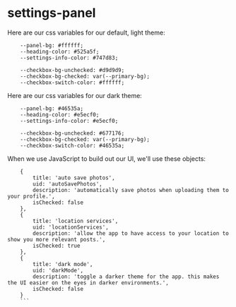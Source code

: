 # settings-panel

Here are our css variables for our default, light theme:

```
    --panel-bg: #ffffff;
    --heading-color: #525a5f;
    --settings-info-color: #747d83;

    --checkbox-bg-unchecked: #d9d9d9;
    --checkbox-bg-checked: var(--primary-bg);
    --checkbox-switch-color: #ffffff;
```

Here are our css variables for our dark theme:

```
    --panel-bg: #46535a;
    --heading-color: #e5ecf0;
    --settings-info-color: #e5ecf0;

    --checkbox-bg-unchecked: #677176;
    --checkbox-bg-checked: var(--primary-bg);
    --checkbox-switch-color: #46535a;
```

When we use JavaScript to build out our UI, we'll use these objects:

````
    {
        title: 'auto save photos',
        uid: 'autoSavePhotos',
        description: 'automatically save photos when uploading them to your profile.',
        isChecked: false
    },
    {
        title: 'location services',
        uid: 'locationServices',
        description: 'allow the app to have access to your location to show you more relevant posts.',
        isChecked: true
    },
    {
        title: 'dark mode',
        uid: 'darkMode',
        description: 'toggle a darker theme for the app. this makes the UI easier on the eyes in darker environments.',
        isChecked: false
    }
    ```
````
